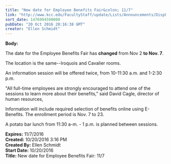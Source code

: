 ```yaml
---
title: "​New date for Employee Benefits Fair&colon; 11/7"
link: "http://www.kcc.edu/FacultyStaff/update/Lists/Announcements/DispForm.aspx?ID=2316"
sort_date: 1476994598000
pubDate: "20 Oct 2016 20:16:38 GMT"
creator: "Ellen Schmidt"
---
```


<div><b>Body:</b> <div class="ExternalClass23DDF3B5D5B74E3DB72E5EC0E329921D"><p>The date for the Employee Benefits Fair has <strong>changed</strong> from Nov 2 <strong>to Nov. 7</strong>.</p>
<p>The location is the same--Iroquois and Cavalier rooms. </p>
<p>An information session will be offered twice, from 10-11:30 a.m. and 1-2:30 p.m.</p>
<p>&quot;All full-time employees are strongly encouraged to attend one of the sessions to learn more about their benefits,” said David Cagle, director of human resources, </p>
<p>Information will include required selection of benefits online using E-Benefits. The enrollment period is Nov. 7 to 23. </p>
<p>A potato bar lunch from 11:30 a-m. - 1 p.m. is planned between sessions. </p></div></div>
<div><b>Expires:</b> 11/7/2016</div>
<div><b>Created:</b> 10/20/2016 3:16 PM</div>
<div><b>Created By:</b> Ellen Schmidt</div>
<div><b>Start Date:</b> 10/20/2016</div>
<div><b>Title:</b> ​New date for Employee Benefits Fair: 11/7</div>
